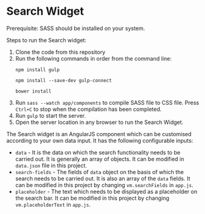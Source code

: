 # Search Widget

Prerequisite:
SASS should be installed on your system.

Steps to run the Search widget:
1. Clone the code from this repository
2. Run the following commands in order from the command line:
    ```
    npm install gulp
    ```
    ```
    npm install --save-dev gulp-connect
    ```
    ```
    bower install
    ```
3. Run `sass --watch app/components` to compile SASS file to CSS file. Press `Ctrl+C` to stop when the compilation has been completed.
4. Run `gulp` to start the server.
5. Open the server location in any browser to run the Search Widget.

The Search widget is an AngularJS component which can be customised according to your own data input. It has the following configurable inputs:
- `data` - It is the data on which the search functionality needs to be carried out. It is generally an array of objects. It can be modified in `data.json` file in this project.
- `search-fields` - The fields of `data` object on the basis of which the search needs to be carried out. It is also an array of the `data` fields. It can be modified in this project by changing `vm.searchFields` in `app.js`. 
- `placeholder` - The text which needs to be displayed as a placeholder on the search bar. It can be modified in this project by changing `vm.placeholderText` in `app.js`.